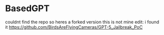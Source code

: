 # BasedGPT
couldnt find the repo so heres a forked version
this is not mine
edit: i found it
https://github.com/BirdsAreFlyingCameras/GPT-5_Jailbreak_PoC
